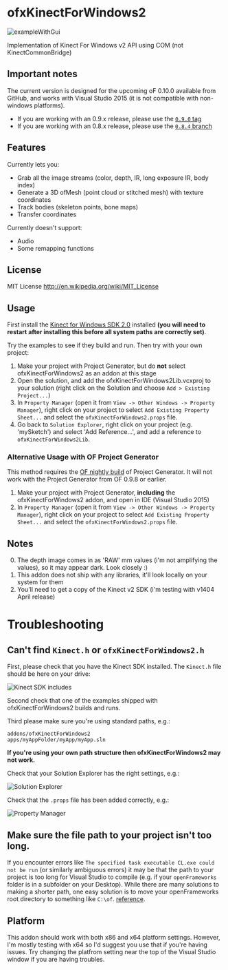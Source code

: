 ofxKinectForWindows2
====================

![exampleWithGui](https://raw.github.com/elliotwoods/ofxKinectForWindows2/master/screenshots/exampleWithGui.png)

Implementation of Kinect For Windows v2 API using COM (not KinectCommonBridge)

## Important notes

The current version is designed for the upcoming oF 0.10.0 available from GitHub, and works with Visual Studio 2015 (it is not compatible with non-windows platforms).

- If you are working with an 0.9.x release, please use the [`0.9.0` tag](https://github.com/elliotwoods/ofxKinectForWindows2/tree/0.9.0)
- If you are working with an 0.8.x release, please use the [`0.8.4` branch](https://github.com/elliotwoods/ofxKinectForWindows2/tree/0.8.4)

## Features

Currently lets you:

* Grab all the image streams (color, depth, IR, long exposure IR, body index)
* Generate a 3D ofMesh (point cloud or stitched mesh) with texture coordinates
* Track bodies (skeleton points, bone maps)
* Transfer coordinates

Currently doesn't support:

* Audio
* Some remapping functions

## License

MIT License
http://en.wikipedia.org/wiki/MIT_License

## Usage

First install the [Kinect for Windows SDK 2.0](https://www.microsoft.com/en-gb/download/details.aspx?id=44561) installed __(you will need to restart after installing this before all system paths are correctly set)__.

Try the examples to see if they build and run. Then try with your own project:

1. Make your project with Project Generator, but do __not__ select ofxKinectForWindows2 as an addon at this stage
2. Open the solution, and add the ofxKinectForWindows2Lib.vcxproj to your solution (right click on the Solution and choose `Add > Existing Project...`)
3. In `Property Manager` (open it from `View -> Other Windows -> Property Manager`), right click on your project to select `Add Existing Property Sheet...` and select the `ofxKinectForWindows2.props` file.
4. Go back to `Solution Explorer`, right click on your project (e.g. 'mySketch') and select 'Add Reference...', and add a reference to `ofxKinectForWindows2Lib`.

### Alternative Usage with OF Project Generator 

This method requires the [OF nightly build](http://ci.openframeworks.cc/nightlybuilds.html) of Project Generator.  It will not work with the Project Generator from OF 0.9.8 or earlier.

1. Make your project with Project Generator, **including** the ofxKinectForWindows2 addon, and open in IDE (Visual Studio 2015)
2. In `Property Manager` (open it from `View -> Other Windows -> Property Manager`), right click on your project to select `Add Existing Property Sheet...` and select the `ofxKinectForWindows2.props` file.


## Notes

0. The depth image comes in as 'RAW' mm values (i'm not amplifying the values), so it may appear dark. Look closely :)
1. This addon does not ship with any libraries, it'll look locally on your system for them
2. You'll need to get a copy of the Kinect v2 SDK (i'm testing with v1404 April release)

# Troubleshooting

## Can't find `Kinect.h` or `ofxKinectForWindows2.h`

First, please check that you have the Kinect SDK installed. The `Kinect.h` file should be here on your drive:

![Kinect SDK includes](https://github.com/elliotwoods/ofxKinectForWindows2/blob/master/screenshots/KinectSDKIncludes.PNG?raw=true)

Second check that one of the examples shipped with ofxKinectForWindows2 builds and runs.

Third please make sure you're using standard paths, e.g.:

```
addons/ofxKinectForWindows2
apps/myAppFolder/myApp/myApp.sln
```

**If you're using your own path structure then ofxKinectForWindows2 may not work.**

Check that your Solution Explorer has the right settings, e.g.:

![Solution Explorer](https://github.com/elliotwoods/ofxKinectForWindows2/blob/master/screenshots/SolutionExplorer.PNG?raw=true)

Check that the `.props` file has been added correctly, e.g.:

![Property Manager](https://github.com/elliotwoods/ofxKinectForWindows2/blob/master/screenshots/PropertyManager.PNG?raw=true)

## Make sure the file path to your project isn't too long.

If you encounter errors like `The specified task executable CL.exe could not be run` (or similarly ambiguous errors) it may be that the path to your project is too long for Visual Studio to compile (e.g. if your `openFrameworks` folder is in a subfolder on your Desktop).  While there are many solutions to making a shorter path, one easy solution is to move your openFrameworks root directory to something like `C:\of`. [reference](https://github.com/elliotwoods/ofxKinectForWindows2/issues/72).

## Platform

This addon should work with both x86 and x64 platform settings. However, I'm mostly testing with x64 so I'd suggest you use that if you're having issues. Try changing the platfrom setting near the top of the Visual Studio window if you are having troubles.
